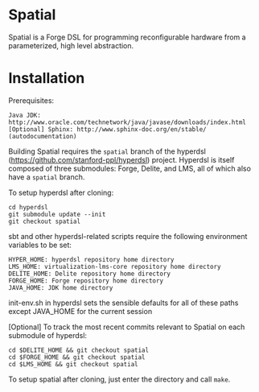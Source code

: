 # Spatial
Spatial is a Forge DSL for programming reconfigurable hardware from a parameterized, high level abstraction.

Installation
============

Prerequisites:

    Java JDK: http://www.oracle.com/technetwork/java/javase/downloads/index.html
    [Optional] Sphinx: http://www.sphinx-doc.org/en/stable/ (autodocumentation)

Building Spatial requires the `spatial` branch of the hyperdsl (https://github.com/stanford-ppl/hyperdsl) project. Hyperdsl is itself composed of three submodules: Forge, Delite, and LMS, all of which also have a `spatial` branch.

To setup hyperdsl after cloning:

    cd hyperdsl
    git submodule update --init
    git checkout spatial

sbt and other hyperdsl-related scripts require the following environment variables to be set:

    HYPER_HOME: hyperdsl repository home directory
    LMS_HOME: virtualization-lms-core repository home directory
    DELITE_HOME: Delite repository home directory
    FORGE_HOME: Forge repository home directory
    JAVA_HOME: JDK home directory

init-env.sh in hyperdsl sets the sensible defaults for all of these paths except JAVA_HOME for the current session

[Optional] To track the most recent commits relevant to Spatial on each submodule of hyperdsl:

    cd $DELITE_HOME && git checkout spatial
    cd $FORGE_HOME && git checkout spatial
    cd $LMS_HOME && git checkout spatial

To setup spatial after cloning, just enter the directory and call `make`.



